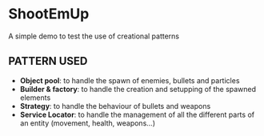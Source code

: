 # ShootEmUp
A simple demo to test the use of creational patterns
## PATTERN USED
- **Object pool**: to handle the spawn of enemies, bullets and particles
- **Builder & factory**: to handle the creation and setupping of the spawned elements
- **Strategy**: to handle the behaviour of bullets and weapons
- **Service Locator**: to handle the management of all the different parts of an entity (movement, health, weapons...)
